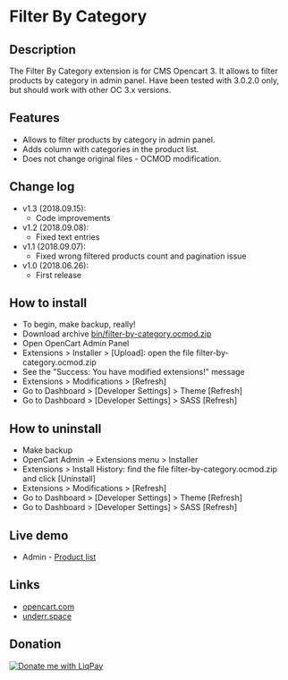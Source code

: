 # Filter By Category

## Description
The Filter By Category extension is for CMS Opencart 3. It allows to filter products by category in admin panel.
Have been tested with 3.0.2.0 only, but should work with other OC 3.x versions.

## Features
* Allows to filter products by category in admin panel.
* Adds column with categories in the product list.
* Does not change original files - OCMOD modification.

## Change log
* v1.3 (2018.09.15):
  * Code improvements
* v1.2 (2018.09.08):
  * Fixed text entries
* v1.1 (2018.09.07):
  * Fixed wrong filtered products count and pagination issue
* v1.0 (2018.06.26):
  * First release

## How to install
* To begin, make backup, really!
* Download archive [bin/filter-by-category.ocmod.zip](https://github.com/underr-ua/ocmod3-filter-by-category/raw/master/bin/filter-by-category.ocmod.zip)
* Open OpenCart Admin Panel
* Extensions > Installer > [Upload]: open the file filter-by-category.ocmod.zip
* See the "Success: You have modified extensions!" message
* Extensions > Modifications > [Refresh]
* Go to Dashboard > [Developer Settings] > Theme [Refresh]
* Go to Dashboard > [Developer Settings] > SASS [Refresh]

## How to uninstall
* Make backup
* OpenCart Admin -> Extensions menu > Installer
* Extensions > Install History: find the file filter-by-category.ocmod.zip and click [Uninstall]
* Extensions > Modifications > [Refresh]
* Go to Dashboard > [Developer Settings] > Theme [Refresh]
* Go to Dashboard > [Developer Settings] > SASS [Refresh]

## Live demo
* Admin - [Product list](http://051c5f20.freevar.com/www/plus/admin/index.php?route=catalog/product)

## Links
* [opencart.com](https://www.opencart.com/index.php?route=marketplace/extension/info&extension_id=34415)
* [underr.space](https://underr.space/notes/projects/project-007.html)

## Donation
<a href='https://www.liqpay.ua/en/checkout/card/underr' target='_blank'><img src='https://image.ibb.co/nA3HoS/liqpay.png' border='0' alt='Donate me with LiqPay'/></a>
